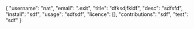 {
	"username": "nat",
	"email": ".exit",
	"title": "dfksdjfkldf",
	"desc": "sdfsfd",
	"install": "sdf",
	"usage": "sdfsdf",
	"licence": [],
	"contributions": "sdf",
	"test": "sdf"
}